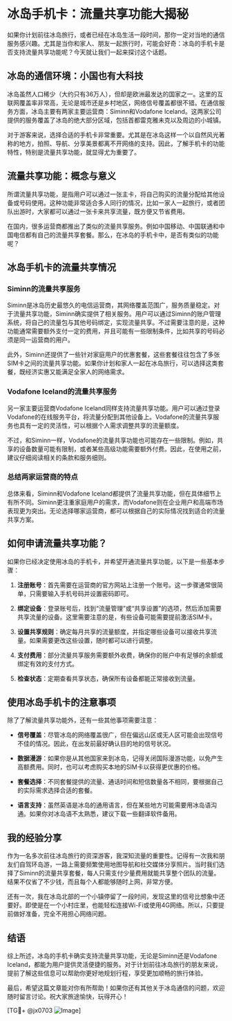 # 冰岛手机卡：流量共享功能大揭秘

如果你计划前往冰岛旅行，或者已经在冰岛生活一段时间，那你一定对当地的通信服务感兴趣。尤其是当你和家人、朋友一起旅行时，可能会好奇：冰岛的手机卡是否支持流量共享功能呢？今天就让我们一起来探讨这个话题。

## 冰岛的通信环境：小国也有大科技

冰岛虽然人口稀少（大约只有36万人），但却是欧洲最发达的国家之一。这里的互联网覆盖率非常高，无论是城市还是乡村地区，网络信号覆盖都很不错。在通信服务方面，冰岛主要有两家主要运营商：Siminn和Vodafone Iceland。这两家公司提供的服务覆盖了冰岛的绝大部分区域，包括首都雷克雅未克以及周边的小城镇。

对于游客来说，选择合适的手机卡非常重要。尤其是在冰岛这样一个以自然风光著称的地方，拍照、导航、分享美景都离不开网络的支持。因此，了解手机卡的功能特性，特别是流量共享功能，就显得尤为重要了。

## 流量共享功能：概念与意义

所谓流量共享功能，是指用户可以通过一张主卡，将自己购买的流量分配给其他设备或号码使用。这种功能非常适合多人同行的情况，比如一家人一起旅行，或者团队出游时，大家都可以通过一张卡来共享流量，既方便又节省费用。

在国内，很多运营商都推出了类似的流量共享服务。例如中国移动、中国联通和中国电信都有自己的流量共享套餐。那么，在冰岛的手机卡中，是否有类似的功能呢？

## 冰岛手机卡的流量共享情况

### Siminn的流量共享服务

Siminn是冰岛历史最悠久的电信运营商，其网络覆盖范围广，服务质量稳定。对于流量共享功能，Siminn确实提供了相关服务。用户可以通过Siminn的账户管理系统，将自己的流量包与其他号码绑定，实现流量共享。不过需要注意的是，这种功能通常需要额外支付一定的费用，并且可能有一些限制条件，比如共享的号码必须是同一运营商的用户。

此外，Siminn还提供了一些针对家庭用户的优惠套餐，这些套餐往往包含了多张SIM卡之间的流量共享功能。如果你计划和家人一起在冰岛旅行，可以选择这类套餐，既经济实惠又能满足全家人的网络需求。

### Vodafone Iceland的流量共享服务

另一家主要运营商Vodafone Iceland同样支持流量共享功能。用户可以通过登录Vodafone的在线服务平台，将流量分配到其他设备上。Vodafone的流量共享服务也具有一定的灵活性，可以根据个人需求调整共享的流量额度。

不过，和Siminn一样，Vodafone的流量共享功能也可能存在一些限制。例如，共享的设备数量可能有限制，或者某些高级功能需要额外付费。因此，在使用之前，建议仔细阅读相关的条款和服务细则。

### 总结两家运营商的特点

总体来看，Siminn和Vodafone Iceland都提供了流量共享功能，但在具体细节上有所不同。Siminn更注重家庭用户的需求，而Vodafone则在企业用户和高端市场表现更为突出。无论选择哪家运营商，都可以根据自己的实际情况找到适合的流量共享方案。

## 如何申请流量共享功能？

如果你已经决定使用冰岛的手机卡，并希望开通流量共享功能，以下是一些基本步骤：

1. **注册账号**：首先需要在运营商的官方网站上注册一个账号。这一步骤通常很简单，只需要输入手机号码并设置密码即可。

2. **绑定设备**：登录账号后，找到“流量管理”或“共享设置”的选项，然后添加需要共享流量的设备。这里需要注意的是，有些设备可能需要提前激活SIM卡。

3. **设置共享规则**：确定每月共享的流量额度，并指定哪些设备可以接收共享流量。如果需要更改这些设置，随时都可以进行调整。

4. **支付费用**：部分流量共享服务需要额外收费，确保你的账户中有足够的余额或绑定有效的支付方式。

5. **检查状态**：定期查看共享状态，确保所有设备都能正常接收到流量。

## 使用冰岛手机卡的注意事项

除了了解流量共享功能外，还有一些其他事项需要注意：

- **信号覆盖**：尽管冰岛的网络覆盖很广，但在偏远山区或无人区可能会出现信号不佳的情况。因此，在出发前最好确认目的地的信号状况。
  
- **数据漫游**：如果你是从其他国家来到冰岛，记得关闭国际漫游功能，以免产生高额费用。同时，也可以考虑购买本地的SIM卡以获得更优惠的价格。

- **套餐选择**：不同套餐提供的流量、通话时间和短信数量各不相同，要根据自己的实际需求选择合适的套餐。

- **语言支持**：虽然英语是冰岛的通用语言，但在某些地方可能需要用冰岛语沟通。如果你对冰岛语不太熟悉，建议下载一些翻译软件备用。

## 我的经验分享

作为一名多次前往冰岛旅行的资深游客，我深知流量的重要性。记得有一次我和朋友们自驾环岛游，一路上需要频繁使用地图导航和社交媒体分享照片。当时我们选择了Siminn的流量共享套餐，每人只需支付少量费用就能共享整个团队的流量。结果不仅省了不少钱，而且每个人都能够随时上网，非常方便。

还有一次，我在冰岛北部的一个小镇停留了一段时间，发现这里的信号比想象中还要好。即使是在一个小村庄里，也能轻松连接Wi-Fi或使用4G网络。所以，只要提前做好准备，完全不用担心网络问题。

## 结语

综上所述，冰岛的手机卡确实支持流量共享功能，无论是Siminn还是Vodafone Iceland，都能为用户提供灵活便捷的服务。对于计划前往冰岛旅行的朋友来说，提前了解这些信息可以帮助你更好地规划行程，享受更加顺畅的旅行体验。

最后，希望这篇文章能对你有所帮助！如果你还有其他关于冰岛通信的问题，欢迎随时留言讨论。祝大家旅途愉快，玩得开心！

[TG💪+ @jx0703 ![Image](https://github.com/user-attachments/assets/dbca1d08-cadb-493c-b0ec-ad6f7a83f270)]